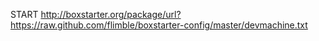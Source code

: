 START http://boxstarter.org/package/url?https://raw.github.com/flimble/boxstarter-config/master/devmachine.txt